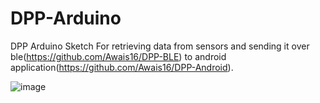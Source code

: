 # DPP-Arduino
DPP Arduino Sketch
For retrieving data from sensors and sending it over ble(https://github.com/Awais16/DPP-BLE) to android application(https://github.com/Awais16/DPP-Android).


![image](https://cloud.githubusercontent.com/assets/270808/14413961/c549af8a-ff89-11e5-991d-51b80c0f343f.jpg)

